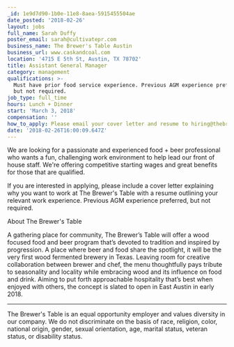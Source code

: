 ```yaml
---
_id: 1e9d7d90-1b0e-11e8-8aea-5915455504ae
date_posted: '2018-02-26'
layout: jobs
full_name: Sarah Duffy
poster_email: sarah@cultivatepr.com
business_name: The Brewer's Table Austin
business_url: www.caskandcoal.com
location: '4715 E 5th St, Austin, TX 78702'
title: Assistant General Manager
category: management
qualifications: >-
  Must have prior food service experience. Previous AGM experience preferred,
  but not required.
job_type: full_time
hours: Lunch + Dinner
start: 'March 3, 2018'
compensation: ''
how_to_apply: Please email your cover letter and resume to hiring@thebrewerstable.com
date: '2018-02-26T16:00:09.647Z'
---
```

We are looking for a passionate and experienced food + beer professional who wants a fun, challenging work environment to help lead our front of house staff. We're offering competitive starting wages and great benefits for those that are qualified.

If you are interested in applying, please include a cover letter explaining why you want to work at The Brewer's Table with a resume outlining your relevant work experience. Previous AGM experience preferred, but not required.

About The Brewer's Table

A gathering place for community, The Brewer’s Table will offer a wood focused food and beer program that’s devoted to tradition and inspired by progression. A place where beer and food share the spotlight, it will be the very first wood fermented brewery in Texas. Leaving room for creative collaboration between brewer and chef, the menu thoughtfully pays tribute to seasonality and locality while embracing wood and its influence on food and drink.  Aiming to put forth approachable hospitality that’s best when enjoyed with others, the concept is slated to open in East Austin in early 2018.

---

The Brewer's Table is an equal opportunity employer and values diversity in our company. We do not discriminate on the basis of race, religion, color, national origin, gender, sexual orientation, age, marital status, veteran status, or disability status.
